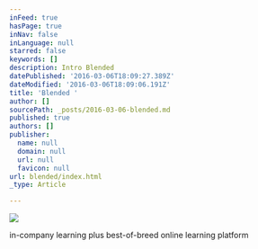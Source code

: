 ```yaml
---
inFeed: true
hasPage: true
inNav: false
inLanguage: null
starred: false
keywords: []
description: Intro Blended
datePublished: '2016-03-06T18:09:27.389Z'
dateModified: '2016-03-06T18:09:06.191Z'
title: 'Blended '
author: []
sourcePath: _posts/2016-03-06-blended.md
published: true
authors: []
publisher:
  name: null
  domain: null
  url: null
  favicon: null
url: blended/index.html
_type: Article

---
```

![](https://the-grid-user-content.s3-us-west-2.amazonaws.com/400d1a98-b0ee-4d2c-8596-0fab8d032d2f.jpg)

in-company learning plus best-of-breed online learning platform